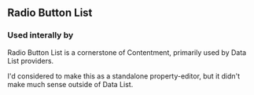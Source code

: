 ﻿## Radio Button List

### Used interally by

Radio Button List is a cornerstone of Contentment, primarily used by Data List providers.

I'd considered to make this as a standalone property-editor, but it didn't make much sense outside of Data List.
